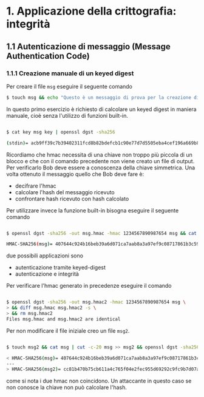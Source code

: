 # 1. Applicazione della crittografia: integrità
## 1.1 Autenticazione di messaggio (Message Authentication Code)
### 1.1.1 Creazione manuale di un keyed digest

Per creare il file `msg` eseguire il seguente comando

```sh
$ touch msg && echo "Questo è un messaggio di prova per la creazione di un keyed-digest!" >> msg && touch key && echo "1234567890987654" >> key
```

In questo primo esercizio è richiesto di calcolare un keyed digest in maniera manuale, cioè senza l'utilizzo di funzioni built-in.

```sh

$ cat key msg key | openssl dgst -sha256

(stdin)= acb9ff39c7b39402311fcd8b82bdefcb1c90e77d7d5505eba4cef196a669b839

```

Ricordiamo che hmac necessita di una chiave non troppo più piccola di un blocco e che con il comando precedente non viene creato un file di output. Per verificarlo Bob deve essere a conoscenza della chiave simmetrica. Una volta ottenuto il messaggio quello che Bob deve fare è:

- decifrare l'hmac
- calcolare l'hash del messaggio ricevuto
- confrontare hash ricevuto con hash calcolato

Per utilizzare invece la funzione built-in bisogna eseguire il seguente comando

```sh

$ openssl dgst -sha256 -out msg.hmac -hmac 1234567890987654 msg && cat msg.hmac

HMAC-SHA256(msg)= 407644c924b16beb39a6d071ca7aab8a3a97ef9c08717861b3c59c9f9a86a314
```
due possibili applicazioni sono

- autenticazione tramite keyed-digest
- autenticazione e integrità

Per verificare l'hmac generato in precedenze eseguire il comando

```sh

$ openssl dgst -sha256 -out msg.hmac2 -hmac 1234567890987654 msg \
> && diff msg.hmac msg.hmac2 -s \
> && rm msg.hmac2
Files msg.hmac and msg.hmac2 are identical

```

Per non modificare il file iniziale creo un file `msg2`.

```sh

$ touch msg2 && cat msg | cut -c-20 msg >> msg2 && openssl dgst -sha256 -out msg2.hmac -hmac 1234567890987654 msg2 && diff msg.hmac msg2.hmac -s && rm msg2.hmac && rm msg2

< HMAC-SHA256(msg)= 407644c924b16beb39a6d071ca7aab8a3a97ef9c08717861b3c59c9f9a86a314
---
> HMAC-SHA256(msg2)= cc81b470b75cb611a4c765f04e2fec955d69292c9fc9b7d07a34a7a10359d8ac
```

come si nota i due hmac non coincidono. Un attaccante in questo caso se non conosce la chiave non può calcolare l'hash.

